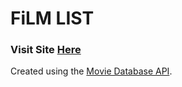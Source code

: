 # FiLM LIST

### Visit Site [Here](https://fylmlist.herokuapp.com)

Created using the [Movie Database API](https://www.themoviedb.org/documentation/api?language=en-US). 
